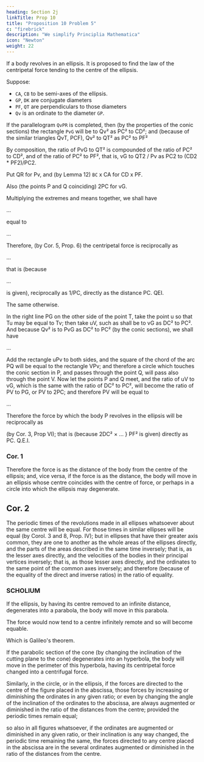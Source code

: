 ```yaml
---
heading: Section 2j
linkTitle: Prop 10
title: "Proposition 10 Problem 5"
c: "firebrick"
description: "We simplify Principlia Mathematica"
icon: "Newton"
weight: 22
---
```




If a body revolves in an ellipsis. It is proposed to find the law of the centripetal force tending to the centre of the ellipsis.

Suppose:
- `CA`, `CB` to be semi-axes of the ellipsis. 
- `GP`, `DK` are conjugate diameters
- `PF`, `QT` are perpendiculars to those diameters
- `Qv` is an ordinate to the diameter `GP`.

If the parallelogram `QvPR` is completed, then (by the properties of the conic sections) the rectangle `PvG` will be to Qv² as PC² to CD²; and (because of the similar triangles QvT, PCF), Qv² to QT² as PC² to PF²

By composition, the ratio of PvG to QT² is compounded of the ratio of PC² to CD², and of the ratio of PC² to PF², that is, vG to QT2 / Pv as PC2 to (CD2 * PF2)/PC2.

Put QR for Pv, and (by Lemma 12) `BC` x CA for CD x PF.

Also (the points P and Q coinciding) 2PC for vG.

Multiplying the extremes and means together, we shall have 

...

equal to 

...


Therefore, (by Cor. 5, Prop. 6) the centripetal force is reciprocally as 

...


 that is (because 

...

is given), reciprocally as 1/PC, directly as the distance PC.   QEI.


The same otherwise. 


In the right line PG on the other side of the point T, take the point u so that Tu may be equal to Tv; then take uV, such as shall be to vG as DC² to PC². And because Qv² is to PvG as DC² to PC² (by the conic sections), we shall have 

...



Add the rectangle uPv to both sides, and the square of the chord of the arc PQ will be equal to the rectangle VPv; and therefore a circle which touches the conic section in P, and passes through the point Q, will pass also through the point V. Now let the points P and Q meet, and the ratio of uV to vG, which is the same with the ratio of DC² to PC², will become the ratio of PV to PG, or PV to 2PC; and therefore PV will be equal to 

...

Therefore the force by which the body P revolves in the ellipsis will be reciprocally as  

(by Cor. 3, Prop VI); that is (because 2DC² × ... } PF² is given) directly as PC.   Q.E.I.


### Cor. 1

Therefore the force is as the distance of the body from the centre of the ellipsis; and, vice versa, if the force is as the distance, the body will move in an ellipsis whose centre coincides with the centre of force, or perhaps in a circle into which the ellipsis may degenerate.


## Cor. 2

The periodic times of the revolutions made in all ellipses whatsoever about the same centre will be equal. For those times in similar ellipses will be equal (by Corol. 3 and 8, Prop. IV); but in ellipses that have their greater axis common, they are one to another as the whole areas of the ellipses directly, and the parts of the areas described in the same time inversely; that is, as the lesser axes directly, and the velocities of the bodies in their principal vertices inversely; that is, as those lesser axes directly, and the ordinates to the same point of the common axes inversely; and therefore (because of the equality of the direct and inverse ratios) in the ratio of equality.



### SCHOLIUM

If the ellipsis, by having its centre removed to an infinite distance, degenerates into a parabola, the body will move in this parabola.

The force would now tend to a centre infinitely remote and so will become equable.

Which is Galileo's theorem. 

If the parabolic section of the cone (by changing the inclination of the cutting plane to the cone) degenerates into an hyperbola, the body will move in the perimeter of this hyperbola, having its centripetal force changed into a centrifugal force. 

Similarly, in the circle, or in the ellipsis, if the forces are directed to the centre of the figure placed in the abscissa, those forces by increasing or diminishing the ordinates in any given ratio; or even by changing the angle of the inclination of the ordinates to the abscissa, are always augmented or diminished in the ratio of the distances from the centre; provided the periodic times remain equal; 

so also in all figures whatsoever, if the ordinates are augmented or diminished in any given ratio, or their inclination is any way changed, the periodic time remaining the same, the forces directed to any centre placed in the abscissa are in the several ordinates augmented or diminished in the ratio of the distances from the centre.